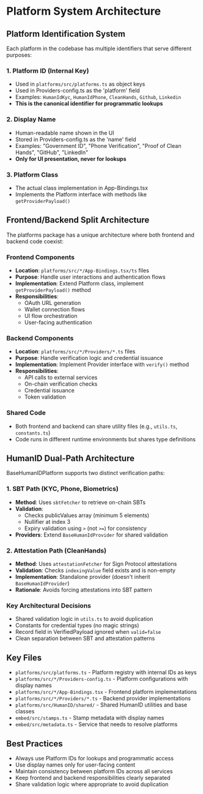 # Platform System Architecture

## Platform Identification System

Each platform in the codebase has multiple identifiers that serve different purposes:

### 1. Platform ID (Internal Key)
- Used in `platforms/src/platforms.ts` as object keys
- Used in Providers-config.ts as the 'platform' field
- Examples: `HumanIdKyc`, `HumanIdPhone`, `CleanHands`, `Github`, `Linkedin`
- **This is the canonical identifier for programmatic lookups**

### 2. Display Name
- Human-readable name shown in the UI
- Stored in Providers-config.ts as the 'name' field
- Examples: "Government ID", "Phone Verification", "Proof of Clean Hands", "GitHub", "LinkedIn"
- **Only for UI presentation, never for lookups**

### 3. Platform Class
- The actual class implementation in App-Bindings.tsx
- Implements the Platform interface with methods like `getProviderPayload()`

## Frontend/Backend Split Architecture

The platforms package has a unique architecture where both frontend and backend code coexist:

### Frontend Components
- **Location**: `platforms/src/*/App-Bindings.tsx/ts` files
- **Purpose**: Handle user interactions and authentication flows
- **Implementation**: Extend Platform class, implement `getProviderPayload()` method
- **Responsibilities**:
  - OAuth URL generation
  - Wallet connection flows
  - UI flow orchestration
  - User-facing authentication

### Backend Components  
- **Location**: `platforms/src/*/Providers/*.ts` files
- **Purpose**: Handle verification logic and credential issuance
- **Implementation**: Implement Provider interface with `verify()` method
- **Responsibilities**:
  - API calls to external services
  - On-chain verification checks
  - Credential issuance
  - Token validation

### Shared Code
- Both frontend and backend can share utility files (e.g., `utils.ts`, `constants.ts`)
- Code runs in different runtime environments but shares type definitions

## HumanID Dual-Path Architecture

BaseHumanIDPlatform supports two distinct verification paths:

### 1. SBT Path (KYC, Phone, Biometrics)
- **Method**: Uses `sbtFetcher` to retrieve on-chain SBTs
- **Validation**: 
  - Checks publicValues array (minimum 5 elements)
  - Nullifier at index 3
  - Expiry validation using `>` (not `>=`) for consistency
- **Providers**: Extend `BaseHumanIdProvider` for shared validation

### 2. Attestation Path (CleanHands)
- **Method**: Uses `attestationFetcher` for Sign Protocol attestations
- **Validation**: Checks `indexingValue` field exists and is non-empty
- **Implementation**: Standalone provider (doesn't inherit `BaseHumanIdProvider`)
- **Rationale**: Avoids forcing attestations into SBT pattern

### Key Architectural Decisions
- Shared validation logic in `utils.ts` to avoid duplication
- Constants for credential types (no magic strings)
- Record field in VerifiedPayload ignored when `valid=false`
- Clean separation between SBT and attestation patterns

## Key Files
- `platforms/src/platforms.ts` - Platform registry with internal IDs as keys
- `platforms/src/*/Providers-config.ts` - Platform configurations with display names
- `platforms/src/*/App-Bindings.tsx` - Frontend platform implementations
- `platforms/src/*/Providers/*.ts` - Backend provider implementations
- `platforms/src/HumanID/shared/` - Shared HumanID utilities and base classes
- `embed/src/stamps.ts` - Stamp metadata with display names
- `embed/src/metadata.ts` - Service that needs to resolve platforms

## Best Practices
- Always use Platform IDs for lookups and programmatic access
- Use display names only for user-facing content
- Maintain consistency between platform IDs across all services
- Keep frontend and backend responsibilities clearly separated
- Share validation logic where appropriate to avoid duplication